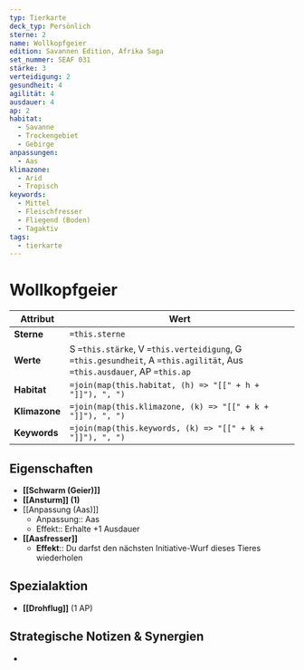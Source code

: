 ```yaml
---
typ: Tierkarte
deck_typ: Persönlich
sterne: 2
name: Wollkopfgeier
edition: Savannen Edition, Afrika Saga
set_nummer: SEAF 031
stärke: 3
verteidigung: 2
gesundheit: 4
agilität: 4
ausdauer: 4
ap: 2
habitat:
  - Savanne
  - Trockengebiet
  - Gebirge
anpassungen:
  - Aas
klimazone:
  - Arid
  - Tropisch
keywords:
  - Mittel
  - Fleischfresser
  - Fliegend (Boden)
  - Tagaktiv
tags:
  - tierkarte
---
```


# Wollkopfgeier

| Attribut | Wert |
|---|---|
| **Sterne** | `=this.sterne` |
| **Werte** | S `=this.stärke`, V `=this.verteidigung`, G `=this.gesundheit`, A `=this.agilität`, Aus `=this.ausdauer`, AP `=this.ap` |
| **Habitat** | `=join(map(this.habitat, (h) => "[[" + h + "]]"), ", ")` |
| **Klimazone**| `=join(map(this.klimazone, (k) => "[[" + k + "]]"), ", ")` |
| **Keywords** | `=join(map(this.keywords, (k) => "[[" + k + "]]"), ", ")` |

## Eigenschaften

- **[[Schwarm (Geier)]]**
- **[[Ansturm]] (1)**
- [[Anpassung (Aas)]]
	- Anpassung:: Aas
	- Effekt:: Erhalte +1 Ausdauer
- **[[Aasfresser]]**
	- **Effekt**:: Du darfst den nächsten Initiative-Wurf dieses Tieres wiederholen


## Spezialaktion

- **[[Drohflug]]** (1 AP)

## Strategische Notizen & Synergien

-
